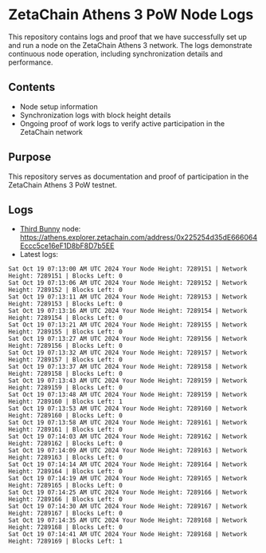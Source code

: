 # ZetaChain Athens 3 PoW Node Logs
This repository contains logs and proof that we have successfully set up and run a node on the ZetaChain Athens 3 network. The logs demonstrate continuous node operation, including synchronization details and performance.

## Contents
- Node setup information
- Synchronization logs with block height details
- Ongoing proof of work logs to verify active participation in the ZetaChain network

## Purpose
This repository serves as documentation and proof of participation in the ZetaChain Athens 3 PoW testnet.

## Logs

- [Third Bunny](https://thirdbunny.xyz/) node: https://athens.explorer.zetachain.com/address/0x225254d35dE666064Eccc5ce16eF1D8bF8D7b5EE
- Latest logs:
```
Sat Oct 19 07:13:00 AM UTC 2024 Your Node Height: 7289151 | Network Height: 7289151 | Blocks Left: 0
Sat Oct 19 07:13:06 AM UTC 2024 Your Node Height: 7289152 | Network Height: 7289152 | Blocks Left: 0
Sat Oct 19 07:13:11 AM UTC 2024 Your Node Height: 7289153 | Network Height: 7289153 | Blocks Left: 0
Sat Oct 19 07:13:16 AM UTC 2024 Your Node Height: 7289154 | Network Height: 7289154 | Blocks Left: 0
Sat Oct 19 07:13:21 AM UTC 2024 Your Node Height: 7289155 | Network Height: 7289155 | Blocks Left: 0
Sat Oct 19 07:13:27 AM UTC 2024 Your Node Height: 7289156 | Network Height: 7289156 | Blocks Left: 0
Sat Oct 19 07:13:32 AM UTC 2024 Your Node Height: 7289157 | Network Height: 7289157 | Blocks Left: 0
Sat Oct 19 07:13:37 AM UTC 2024 Your Node Height: 7289158 | Network Height: 7289158 | Blocks Left: 0
Sat Oct 19 07:13:43 AM UTC 2024 Your Node Height: 7289159 | Network Height: 7289159 | Blocks Left: 0
Sat Oct 19 07:13:48 AM UTC 2024 Your Node Height: 7289159 | Network Height: 7289160 | Blocks Left: 1
Sat Oct 19 07:13:53 AM UTC 2024 Your Node Height: 7289160 | Network Height: 7289160 | Blocks Left: 0
Sat Oct 19 07:13:58 AM UTC 2024 Your Node Height: 7289161 | Network Height: 7289161 | Blocks Left: 0
Sat Oct 19 07:14:03 AM UTC 2024 Your Node Height: 7289162 | Network Height: 7289162 | Blocks Left: 0
Sat Oct 19 07:14:09 AM UTC 2024 Your Node Height: 7289163 | Network Height: 7289163 | Blocks Left: 0
Sat Oct 19 07:14:14 AM UTC 2024 Your Node Height: 7289164 | Network Height: 7289164 | Blocks Left: 0
Sat Oct 19 07:14:19 AM UTC 2024 Your Node Height: 7289165 | Network Height: 7289165 | Blocks Left: 0
Sat Oct 19 07:14:25 AM UTC 2024 Your Node Height: 7289166 | Network Height: 7289166 | Blocks Left: 0
Sat Oct 19 07:14:30 AM UTC 2024 Your Node Height: 7289167 | Network Height: 7289167 | Blocks Left: 0
Sat Oct 19 07:14:35 AM UTC 2024 Your Node Height: 7289168 | Network Height: 7289168 | Blocks Left: 0
Sat Oct 19 07:14:41 AM UTC 2024 Your Node Height: 7289168 | Network Height: 7289169 | Blocks Left: 1
```
